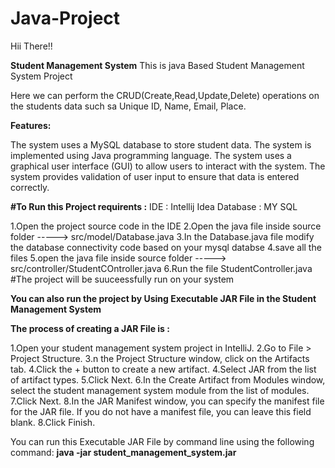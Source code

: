 # Java-Project
Hii There!! 

**Student Management System**
This is java Based Student Management System Project

Here we can perform the CRUD(Create,Read,Update,Delete) operations on the students data such sa Unique ID, Name, Email, Place.

**Features:**

The system uses a MySQL database to store student data.
The system is implemented using Java programming language. 
The system uses a graphical user interface (GUI) to allow users to interact with the system. 
The system provides validation of user input to ensure that data is entered correctly.

**#To Run this Project requirents :**
IDE : Intellij Idea 
Database : MY SQL

1.Open the project source code in the IDE
2.Open the java file inside source folder -----> src/model/Database.java
3.In the Database.java file modify the database connectivity code based on your mysql databse
4.save all the files
5.open the java file inside source folder -----> src/controller/StudentCOntroller.java
6.Run the file StudentController.java
#The project will be suuceessfully run on your system

 **You can also run the project by Using Executable JAR File in the Student Management System** 

**The process of creating a JAR File is :**

1.Open your student management system project in IntelliJ.
2.Go to File > Project Structure.
3.n the Project Structure window, click on the Artifacts tab.
4.Click the + button to create a new artifact.
4.Select JAR from the list of artifact types.
5.Click Next.
6.In the Create Artifact from Modules window, select the student management system module from the list of modules.
7.Click Next.
8.In the JAR Manifest window, you can specify the manifest file for the JAR file. If you do not have a manifest file, you can leave this field blank.
8.Click Finish.

You can run this Executable JAR File by command line using the following command:
**java -jar student_management_system.jar**



